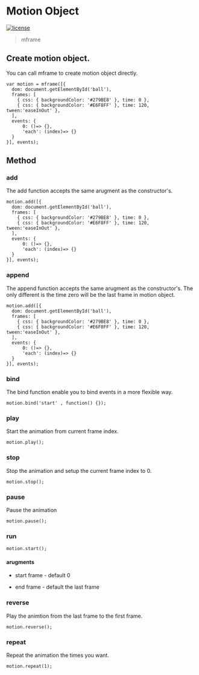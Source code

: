 <!-- 
---
date: 2020/3/1 10:00:00
---
-->
# Motion Object

[![license](https://img.shields.io/github/license/momentum-design/momentum-ui.svg?color=blueviolet)](https://github.com/momentum-design/momentum-ui/blob/master/charts/LICENSE)

> mframe

## Create motion object.

You can call mframe to create motion object directly.

```
var motion = mframe([{
  dom: document.getElementById('ball'),
  frames: [
    { css: { backgroundColor: '#279BE8' }, time: 0 },
    { css: { backgroundColor: '#E6F8FF' }, time: 120, tween:'easeInOut' },
  ],
  events: {
      0: ()=> {},
      'each': (index)=> {}
  }
}], events);
```
## Method

### add

The add function accepts the same arugment as the constructor's.

```
motion.add([{
  dom: document.getElementById('ball'),
  frames: [
    { css: { backgroundColor: '#279BE8' }, time: 0 },
    { css: { backgroundColor: '#E6F8FF' }, time: 120, tween:'easeInOut' },
  ],
  events: {
      0: ()=> {},
      'each': (index)=> {}
  }
}], events);
```

### append

The append function accepts the same arugment as the constructor's. The only different is the time zero will be the last frame in motion object.

```
motion.add([{
  dom: document.getElementById('ball'),
  frames: [
    { css: { backgroundColor: '#279BE8' }, time: 0 },
    { css: { backgroundColor: '#E6F8FF' }, time: 120, tween:'easeInOut' },
  ],
  events: {
      0: ()=> {},
      'each': (index)=> {}
  }
}], events);
```

### bind

The bind function enable you to bind events in a more flexible way.

```
motion.bind('start' , function() {});
```

### play

Start the animation from current frame index.

```
motion.play();
```

### stop

Stop the animation and setup the current frame index to 0.

```
motion.stop();
```

### pause

Pause the animation

```
motion.pause();
```

### run

```
motion.start();
```

#### arugments

+ start frame - default 0

+ end frame - default the last frame

### reverse

Play the animtion from the last frame to the first frame.

```
motion.reverse();
```

### repeat

Repeat the animation the times you want.

```
motion.repeat(1);
```